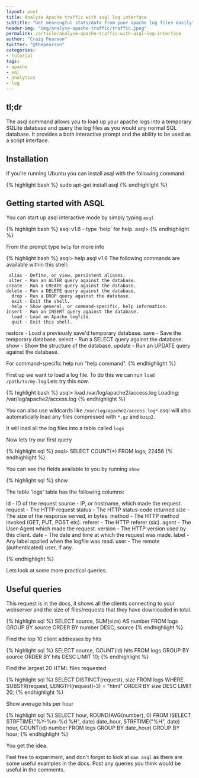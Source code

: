 ```yaml
---
layout: post
title: Analyse Apache traffic with asql log interface
subtitle: "Get meaningful stats/data from your apache log files easily"
header-img: "img/analyse-apache-traffic/traffic.jpeg"
permalink: /article/analyse-apache-traffic-with-asql-log-interface
author: "Craig Pearson"
twitter: "@thepearson"
categories:
- tutorial
tags:
- apache
- sql
- analytics
- log
---
```


## tl;dr

The asql command allows you to load up your apache logs into a temporary SQLite database and query the log files as you would any normal SQL database. It provides a both interactive prompt and the ability to be used as a script interface.


## Installation

If you're running Ubuntu you can install asql with the following command:

{% highlight bash %}
sudo apt-get install asql
{% endhighlight %}



## Getting started with ASQL

You can start up asql interactive mode by simply typing `asql`

{% highlight bash %}
asql v1.6 - type 'help' for help.
asql>
{% endhighlight %}

From the prompt type `help` for more info

{% highlight bash %}
asql> help
asql v1.6
The following commands are available within this shell:

     alias - Define, or view, persistent aliases.
     alter - Run an ALTER query against the database.
    create - Run a CREATE query against the database.
    delete - Run a DELETE query against the database.
      drop - Run a DROP query against the database.
      exit - Exit the shell.
      help - Show general, or command-specific, help information.
    insert - Run an INSERT query against the database.
      load - Load an Apache logfile.
      quit - Exit this shell.
   restore - Load a previously save'd temporary database.
      save - Save the temporary database.
    select - Run a SELECT query against the database.
      show - Show the structure of the database.
    update - Run an UPDATE query against the database.

For command-specific help run "help command".
{% endhighlight %}

First up we want to load a log file. To do this we can run `load /path/to/my.log` Lets try this now.

{% highlight bash %}
asql> load /var/log/apache2/access.log
Loading: /var/log/apache2/access.log
{% endhighlight %}

You can also use wildcards like `/var/log/apache2/access.log*` asql will also automatically load any files compressed with `*.gz` and `bzip2`.

It will load all the log files into a table called `logs`

Now lets try our first query

{% highlight sql %}
asql> SELECT COUNT(*) FROM logs;
22456
{% endhighlight %}


You can see the fields available to you by running `show`

{% highlight sql %}
show

   The table 'logs' table has the following columns:

  id      - ID of the request
  source  - IP, or hostname, which made the request.
  request - The HTTP request
  status  - The HTTP status-code returned
  size    - The size of the response served, in bytes.
  method  - The HTTP method invoked (GET, PUT, POST etc).
  referer - The HTTP referer (sic).
  agent   - The User-Agent which made the request.
  version - The HTTP version used by this client.
  date    - The date and time at which the request was made.
  label   - Any label applied when the logfile was read.
  user    - The remote (authenticated) user, if any.

{% endhighlight %}


Lets look at some more practical queries.


## Useful queries


This request is in the docs, it shows all the clients connecting to your webserver and the size of files/requests that they have downloaded in total.

{% highlight sql %}
SELECT source, SUM(size) AS number FROM logs GROUP BY source ORDER BY number DESC, source
{% endhighlight %}


Find the top 10 client addresses by hits

{% highlight sql %}
SELECT source, COUNT(id) hits FROM logs GROUP BY source ORDER BY hits DESC LIMIT 10;
{% endhighlight %}


Find the largest 20 HTML files requested

{% highlight sql %}
SELECT DISTINCT(request), size FROM logs WHERE SUBSTR(request, LENGTH(request)-3) = "html" ORDER BY size DESC LIMIT 20;
{% endhighlight %}


Show average hits per hour

{% highlight sql %}
SELECT hour, ROUND(AVG(number), 0) FROM (SELECT STRFTIME("%Y-%m-%d %H", date) date_hour, STRFTIME("%H", date) hour, COUNT(id) number FROM logs GROUP BY date_hour) GROUP BY hour;
{% endhighlight %}


You get the idea.

Feel free to experiment, and don't forget to look at `man asql` as there are some useful examples in the docs. Post any queries you think would be useful in the comments.
